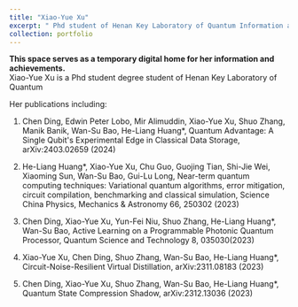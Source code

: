 ```yaml
---
title: "Xiao-Yue Xu"
excerpt: " Phd student of Henan Key Laboratory of Quantum Information and Cryptography"
collection: portfolio
---
```

**This space serves as a temporary digital home for her information and achievements.**
<br>
Xiao-Yue Xu is a Phd student degree student of Henan Key Laboratory of Quantum 

Her publications including:

1. Chen Ding, Edwin Peter Lobo, Mir Alimuddin, Xiao-Yue Xu, Shuo Zhang, Manik Banik, Wan-Su Bao, He-Liang Huang*, Quantum Advantage: A Single Qubit's Experimental Edge in Classical Data Storage, arXiv:2403.02659 (2024)

2. He-Liang Huang*, Xiao-Yue Xu, Chu Guo, Guojing Tian, Shi-Jie Wei, Xiaoming Sun, Wan-Su Bao, Gui-Lu Long, Near-term quantum computing techniques: Variational quantum algorithms, error mitigation, circuit compilation, benchmarking and classical simulation, Science China Physics, Mechanics & Astronomy 66, 250302 (2023)

3. Chen Ding, Xiao-Yue Xu, Yun-Fei Niu, Shuo Zhang, He-Liang Huang*, Wan-Su Bao, Active Learning on a Programmable Photonic Quantum Processor, Quantum Science and Technology 8, 035030(2023)

4. Xiao-Yue Xu, Chen Ding, Shuo Zhang, Wan-Su Bao, He-Liang Huang*, Circuit-Noise-Resilient Virtual Distillation, arXiv:2311.08183 (2023)

5. Chen Ding, Xiao-Yue Xu, Shuo Zhang, Wan-Su Bao, He-Liang Huang*, Quantum State Compression Shadow, arXiv:2312.13036 (2023)

